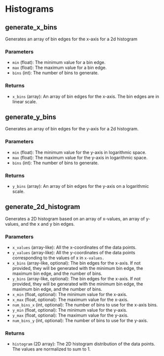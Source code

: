 # Histograms
## generate_x_bins


Generates an array of bin edges for the x-axis for a 2d histogram

### Parameters

- `min` (float): The minimum value for a bin edge.
- `max` (float): The maximum value for a bin edge. 
- `bins` (int): The number of bins to generate.

### Returns

- `x_bins` (array): An array of bin edges for the x-axis. The bin edges are in linear scale. 
## generate_y_bins


Generates an array of bin edges for the y-axis for a 2d histogram. 

### Parameters

- `min` (float): The minimum value for the y-axis in logarithmic space.
- `max` (float): The maximum value for the y-axis in logarithmic space.
- `bins` (int): The number of bins to generate.

### Returns

- `y_bins` (array): An array of bin edges for the y-axis on a logarithmic scale.

## generate_2d_histogram

Generates a 2D histogram based on an array of x-values, an array of y-values, and the x and y bin edges. 

### Parameters

- `x_values` (array-like): All the x-coordinates of the data points. 
- `y_values` (array-like): All the y-coordinates of the data points corresponding to the values of x in `x-values.`
- `x_bins` (array-like, optional): The bin edges for the x-axis. If not provided, they will be generated with the minimum bin edge, the maximum bin edge, and the number of bins. 
- `y_bins` (array-like, optional): The bin edges for the x-axis. If not provided, they will be generated with the minimum bin edge, the maximum bin edge, and the number of bins. 
- `x_min` (float, optional): The minimum value for the x-axis. 
- `x_max` (float, optional): The maximum value for the x-axis. 
- `num_bins_x` (int, optional): The number of bins to use for the x-axis bins.
- `y_min` (float, optional): The minimum value for the y-axis. 
- `y_max` (float, optional): The maximum value for the y-axis. 
- `num_bins_y` (int, optional): The number of bins to use for the y-axis. 

### Returns

- `histogram` (2D array): The 2D histogram distribution of the data points. The values are normalized to sum to 1.

